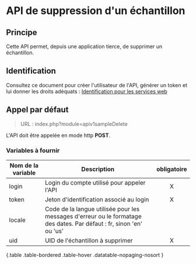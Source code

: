 # API de suppression d'un échantillon

## Principe

Cette API permet, depuis une application tierce, de supprimer un échantillon.

## Identification

Consultez ce document pour créer l'utilisateur de l'API, générer un token et lui donner les droits adéquats : [Identification pour les services web](index.php?module=swidentification_fr)

## Appel par défaut

> URL : index.php?module=apiv1sampleDelete

L'API doit être appelée en mode http **POST**.

### Variables à fournir

| Nom de la variable | Description | obligatoire |
| --- | --- | :---: |
| login | Login du compte utilisé pour appeler l'API | X |
| token | Jeton d'identification associé au login | X |
| locale | Code de la langue utilisée pour les messages d'erreur ou le formatage des dates. Par défaut : fr, sinon 'en' ou 'us' | |
| uid | UID de l'échantillon à supprimer | X |

{.table .table-bordered .table-hover .datatable-nopaging-nosort }
